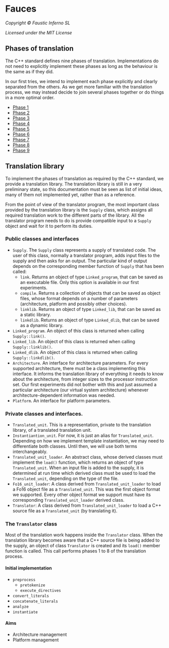 # Fauces

*Copyright © Faustic Inferno SL*

*Licensed under the MIT License*

## Phases of translation

The C++ standard defines nine phases of translation. Implementations do not need to explicitly implement these phases as long as the behaviour is the same as if they did.

In our first tries, we intend to implement each phase explicitly and clearly separated from the others. As we get more familiar with the translation process, we may instead decide to join several phases together or do things in a more optimal order.

* [Phase 1](phase1.md)
* [Phase 2](phase2.md)
* [Phase 3](phase3.md)
* [Phase 4](phase4.md)
* [Phase 5](phase5.md)
* [Phase 6](phase6.md)
* [Phase 7](phase7.md)
* [Phase 8](phase8.md)
* [Phase 9](phase9.md)

##  Translation library

To implement the phases of translation as required by the C++ standard, we provide a translation library. The translation library is still in a very preliminary state, so this documentation must be seen as list of initial ideas, many of them not implemented yet, rather than as a reference.

From the point of view of the translator program, the most important class provided by the translation library is the `Supply` class, which assigns all required translation work to the different parts of the library. All the translator program needs to do is provide compatible input to a `Supply` object and wait for it to perform its duties.

### Public classes and interfaces

* `Supply`. The `Supply` class represents a supply of translated code. The user of this class, normally a translator program, adds input files to the supply and then asks for an output. The particular kind of output depends on the corresponding member function of `Supply` that has been called:
    * `link`. Returns an object of type `Linked_program`, that can be saved as an executable file. Only this option is available in our first experiments.
    * `compile`. Returns a collection of objects that can be saved as object files, whose format depends on a number of parameters (architecture, platform and possibly other choices).
    * `linklib`. Returns an object of type `Linked_lib`, that can be saved as a static library.
    * `linkdlib`.  Returns an object of type `Linked_dlib`, that can be saved as a dynamic library.
* `Linked_program`. An object of this class is returned when calling `Supply::link()`.
* `Linked_lib`. An object of this class is returned when calling `Supply::linklib()`.
* `Linked_dlib`. An object of this class is returned when calling `Supply::linkdlib()`.
* `Architecture`. An interface for architecture parameters. For every supported architecture, there must be a class implementing this interface. It informs the translation library of everything it needs to know about the architecture, from integer sizes to the processor instruction set. Our first experiments did not bother with this and just assumed a particular architecture (our virtual system architecture) whenever architecture-dependent information was needed.
* `Platform`. An interface for platform parameters.

### Private classes and interfaces.

* `Translated_unit`. This is a representation, private to the translation library, of a translated translation unit.
* `Instantiantion_unit`. For now, it is just an alias for `Translated_unit`. Depending on how we implement template instantiation, we may need to differentiate both classes. Until then, we will use both terms interchangeably.
* `Translated_unit_loader`. An abstract class, whose derived classes must implement the `load()` function, which returns an object of type `Translated_unit`. When an input file is added to the supply, it is determined at run time which derived class must be used to load the `Translated_unit`, depending on the type of the file.
* `Fo16_unit_loader`: A class derived from `Translated_unit_loader` to load a Fo16 object file as a `Translated_unit`. This was the first object format we supported. Every other object format we support must have its corresponding `Translated_unit_loader` derived class.
* `Translator`: A class derived from `Translated_unit_loader` to load a C++ source file as a `Translated_unit` (by translating it).

### The `Translator` class

Most of the translation work happens inside the `Translator` class. When the translation library becomes aware that a C++ source file is being added to the supply, an object of class `Translator` is created and its `load()` member function is called. This call performs phases 1 to 8 of the translation process.

#### Initial implementation

* `preprocess`
    * `pretokenize`
    * `execute_directives`
* `convert_literals`
* `concatenate_literals`
* `analyze`
* `instantiate`

#### Aims

* Architecture management
* Platform management

